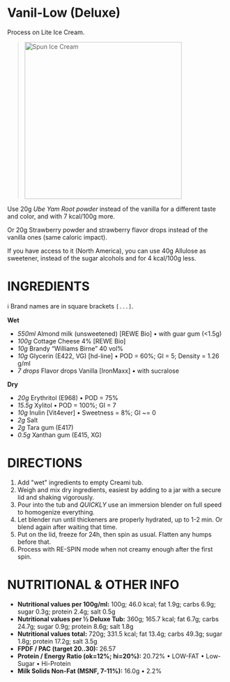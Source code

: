 # Vanil-Low (Deluxe)

Process on Lite Ice Cream.

> <img width=360 alt="Spun Ice Cream" src="" />

Use 20g *Ube Yam Root powder* instead of the vanilla
for a different taste and color, and with 7 kcal/100g more.

Or 20g Strawberry powder and strawberry flavor drops
instead of the vanilla ones (same caloric impact).

If you have access to it (North America), you can use 40g Allulose as sweetener,
instead of the sugar alcohols and for 4 kcal/100g less.

# INGREDIENTS

ℹ️ Brand names are in square brackets `[...]`.

**Wet**

  - _550ml_ Almond milk (unsweetened) [REWE Bio] • with guar gum (<1.5g)
  - _100g_ Cottage Cheese 4% [REWE Bio]
  - _10g_ Brandy “Williams Birne” 40 vol%
  - _10g_ Glycerin (E422, VG) [hd-line] • POD = 60%; GI = 5; Density = 1.26 g/ml
  - _7 drops_ Flavor drops Vanilla [IronMaxx] • with sucralose

**Dry**

  - _20g_ Erythritol (E968) • POD = 75%
  - _15.5g_ Xylitol • POD = 100%; GI = 7
  - _10g_ Inulin [Vit4ever] • Sweetness = 8%; GI ~= 0
  - _2g_ Salt
  - _2g_ Tara gum (E417)
  - _0.5g_ Xanthan gum (E415, XG)

# DIRECTIONS

 1. Add "wet" ingredients to empty Creami tub.
 1. Weigh and mix dry ingredients, easiest by adding to a jar with a secure lid and shaking vigorously.
 1. Pour into the tub and *QUICKLY* use an immersion blender on full speed to homogenize everything.
 1. Let blender run until thickeners are properly hydrated, up to 1-2 min. Or blend again after waiting that time.
 1. Put on the lid, freeze for 24h, then spin as usual. Flatten any humps before that.
 1. Process with RE-SPIN mode when not creamy enough after the first spin.

# NUTRITIONAL & OTHER INFO
- **Nutritional values per 100g/ml:** 100g; 46.0 kcal; fat 1.9g; carbs 6.9g; sugar 0.3g; protein 2.4g; salt 0.5g
- **Nutritional values per ½ Deluxe Tub:** 360g; 165.7 kcal; fat 6.7g; carbs 24.7g; sugar 0.9g; protein 8.6g; salt 1.8g
- **Nutritional values total:** 720g; 331.5 kcal; fat 13.4g; carbs 49.3g; sugar 1.8g; protein 17.2g; salt 3.5g
- **FPDF / PAC (target 20..30):** 26.57
- **Protein / Energy Ratio (ok=12%; hi=20%):** 20.72% • LOW-FAT • Low-Sugar • Hi-Protein
- **Milk Solids Non-Fat (MSNF, 7-11%):** 16.0g • 2.2%
